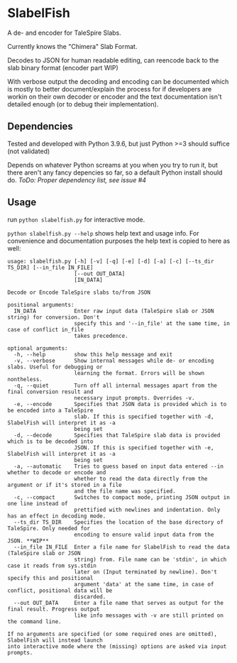 # SlabelFish
A de- and encoder for TaleSpire Slabs.

Currently knows the "Chimera" Slab Format.

Decodes to JSON for human readable editing, can reencode back to the slab binary format (encoder part WIP)

With verbose output the decoding and encoding can be documented which is mostly to better document/explain the process for if developers are workin on their own decoder or encoder and the text documentation isn't detailed enough (or to debug their implementation).

## Dependencies
Tested and developed with Python 3.9.6, but just Python >=3 should suffice (not validated)

Depends on whatever Python screams at you when you try to run it, but there aren't any fancy depencies so far, so a default Python install should do. *ToDo: Proper dependency list, see issue #4*

## Usage
run
`python slabelfish.py`
for interactive mode.

`python slabelfish.py --help`
shows help text and usage info. For convenience and documentation purposes the help text is copied to here as well:

```
usage: slabelfish.py [-h] [-v] [-q] [-e] [-d] [-a] [-c] [--ts_dir TS_DIR] [--in_file IN_FILE]
                     [--out OUT_DATA]
                     [IN_DATA]

Decode or Encode TaleSpire slabs to/from JSON

positional arguments:
  IN_DATA            Enter raw input data (TaleSpire slab or JSON string) for conversion. Don't
                     specify this and '--in_file' at the same time, in case of conflict in_file
                     takes precedence.

optional arguments:
  -h, --help         show this help message and exit
  -v, --verbose      Show internal messages while de- or encoding slabs. Useful for debugging or
                     learning the format. Errors will be shown nontheless.
  -q, --quiet        Turn off all internal messages apart from the final conversion result and
                     necessary input prompts. Overrides -v.
  -e, --encode       Specifies that JSON data is provided which is to be encoded into a TaleSpire
                     slab. If this is specified together with -d, SlabelFish will interpret it as -a
                     being set
  -d, --decode       Specifies that TaleSpire slab data is provided which is to be decoded into
                     JSON. If this is specified together with -e, SlabelFish will interpret it as -a
                     being set
  -a, --automatic    Tries to guess based on input data entered --in whether to decode or encode and
                     whether to read the data directly from the argument or if it's stored in a file
                     and the file name was specified.
  -c, --compact      Switches to compact mode, printing JSON output in one line instead of
                     prettified with newlines and indentation. Only has an effect in decoding mode.
  --ts_dir TS_DIR    Specifies the location of the base directory of TaleSpire. Only needed for
                     encoding to ensure valid input data from the JSON. **WIP**
  --in_file IN_FILE  Enter a file name for SlabelFish to read the data (TaleSpire slab or JSON
                     string) from. File name can be 'stdin', in which case it reads from sys.stdin
                     later on (Input terminated by newline). Don't specify this and positional
                     argument 'data' at the same time, in case of conflict, positional data will be
                     discarded.
  --out OUT_DATA     Enter a file name that serves as output for the final result. Progress output
                     like info messages with -v are still printed on the command line.

If no arguments are specified (or some required ones are omitted), SlabelFish will instead launch
into interactive mode where the (missing) options are asked via input prompts.
```
